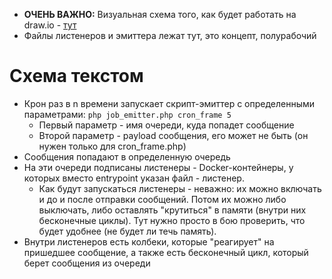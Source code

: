* **ОЧЕНЬ ВАЖНО:** Визуальная схема того, как будет работать на draw.io - [тут](https://viewer.diagrams.net/?highlight=0000ff&edit=_blank&layers=1&nav=1&title=Untitled%20Diagram.drawio#R7Vxbk%2BK2Ev41VOWcKijb8vWR6zlV2VQ2mYdknrYMGPCusYgtdpj8%2BiPJlt2SxdgMmJnZnEkFTFtupFZ36%2BsLO0DT%2Fek%2FWXjY%2FYLXUTKwjPVpgGYDyzIN16BvjPJcUFzLLQjbLF6Xg2rCQ%2Fx3JJ4sqcd4HeXSQIJxQuKDTFzhNI1WRKKFWYaf5GEbnMjfegi3UYPwsAqTJvWPeE12BdW3vJr%2B3yje7sQ3m25Q3NmHYnC5knwXrvETIKH5AE0zjElxtT9No4QJT8ileG5x5m41sSxKSZcHHrAxsz%2BRoRcbj7%2Bffp4E5NEally%2Bh8mxXPDv4XIZk19%2BKydNnoUk6PwP7HL1nMTpOsrQAE2edjGJHg7hit14ohpAaTuyT%2Bgnk14u8ZGOXH9aVoRw9W2bMeqvR0LZRCU9L%2FbddOh1OaMoI9Hp7FLNSoBU8yK8j0j2TIeIB4T2lEqHxB481VtoCs3cwe1DJTEs1WZb8a4lSy9K4V4gaKsh6IHlJvRrJ%2Bv4uyRo968jU4kJXT4Zhkm8TQdozDScLj7K6vv0alu%2Bcz75IUwFbZXhlITL0WqzFbfprOEIQOYTkKmHLNLOqd6%2F4QonOCtmNrDQhv%2Bxa8bEkG8aPvuvurmhcxtuwn2cPIshbrg%2F8JsI2fT9a0SWWRinObMjnOLGAP7QtLybc%2F2TuBf6xHhTazT8A2kTm2at8hpMzw7Xto4NvWv8W%2FP%2FYXegr1%2Fx8ku0jwndulFBYXvzJfpOdzMXc1hmmm3R7dbNJutcMtlNFu6j4qG3mq9pvWbCQbvyc00XVMXjZYX7Kn1Ui68rLXWWRJua2VVezLMlJ%2BY2fRgy3aYPC%2FpyYUjjwhSJRel6zA5ddkwkYZ7HK1lIxQPRunHmtsoki5KQxN%2Fl53RLLB%2F9jGPKsZIlCuQTQRVSjo%2FZKiofgoeowsc1VD4jR%2BZEwmwbkQYnKpbwGQw7sAF5Y0%2BqFb9%2Bm%2BzGNnXyROpO0j36FC4pmkOTLKL%2BNFzyW4Ze68vDCU2YxscUPo3LG%2Ft4vWYPTiSYVjKrwVGLoZzXxys05Spj8BpSnp9WuzDdMr%2FzE%2FUcVBz%2FakiVZDEdwuXR4k5u4D9UXXWdbiDI78uB%2BA2ZAQ38ksQ5idJKOYfM%2BVN1m1j8dT6gYvELypi%2FOgVlyN9MTprwa8RffU4x%2BLUlHqjGTAX3gq8HOYLBNn%2F1C6xRXrMxjvg4FUzoqwuYWGKAyT9OxDTgVxfPzgAHVFyPKryTLvMDOK%2FguatoVv%2Fq5FiyOtlGV1BtOj0plKlB1VSCwQLIFOqE100nFmCnzfJWvWFGQ%2FYiMjruk%2FGKYOgGuQv9jPOYxJi5wyUmBO81fpJgZcdwESBNq7jWuM02Ik%2FeRsfT4ArNLrp9eYXqCLgCV0SnmPzJZDRyyk%2BP4M7sVIqPf3gWH1I6%2Bz%2FFMPbhkXNAyp%2B4W3PhnyQ2n6MsptJgJyDYp3acQxfJgUe70yxgRast9A6cLO%2BVyMluY3QGON0KFlnNVAf3FXPgDRbgAICHz1gYvtY%2FVG5k%2BhFRFMhFvQGMEtnAjxlU%2BMEogH%2BSgldJqGtjDMro3QUZVhP%2Fdk0hfEATcd%2FURF6EzU1o%2BFM3XMtQTTNAEVCG8Le2ICXDJCyBzY3QiWMrp4SpAZmWDmQafeET1Mx7SCp9R3nfQMCeegy%2FAwEHF50BKWZlg8k6zHdVbg7IiNE%2Fh8z%2FpJxiGQzB5STD36oKjgXhnyHDP6cF73U9bTpANk%2B%2FU2AnHM1GCNqVh5elxAFILX10Pa6QEhc28gc9AztbA%2BzuoD5lxCFijEcYYjTiDVOEJT0GCl21rjhP3krtXKSonRpXdkZJvsJIhVt9q50m93BHrzU0RqwoIrku37ZfE6x%2BXFVGZ1LA%2F1fly1RZU9kp02hF6qxKU45BsOwLlMPzmyJhW92ei6QphEVFkAxD6wkItm0wrE6jnm1IYAVy2YoKe5kWtUVhcps4SRRS92BCB8jqsuCNQK%2FpWvoTFGIyW6PIVl%2BQzG4WkbhGjAGynZd6ISVFIPT1wTAbqAwEySbIr%2FiCVZeUTJGyXSi6AnjOwWuRxA2Aes3AfBa1RlL%2FBao48mKrLLIFV6qp8fwoaqlmilFTK7XutT%2BtdLRaOW7ZIrG9MzmLNwfKAosw4llJr42GGk4l1VPNwgLfomgxrCzB8oOiy1OolVIWsnbExWLn8opaYtDz9gonZoB1TV9lWIUMf1Tb8HxPso2gWVtlEO5%2BtuEETfRJodhD%2BRFnZIe3OA2TeU1VxFKP%2BYRZNYrvz9eIkOeyLTM8EqzUXfRB9AsoFN2jZiK8UiuAdM7EQpchw%2FNpVz3e8x3ZsQogeQ4f%2Bv6V4%2BXOUHpRzPimIFKsSZsmU4r7ZcpSbceKYd%2FX3Br49iBwTdCsFWsauJavLYmH%2BaEorG7iE7OBPtwCsjVITndmVsSbOwaBLd%2BfYzAt2TU4d3EN6F27BtMQXTrCdu2Xbd00lPSb8kBPxv5STlzt5Olg78LYrY9k7IHixt%2BBsTvNshxHyDM5MIetSUiGo7B3aSzFeWrTTADwXoW0p41nwffCfEHBoRxc9eVUUBlpgKUEXCv0rvBfgFnN5PX6IOFQxZqiaUtKSowBLIeg2pCkVE9gMWgF1S0rNWWhlXmSRjH1R4XTvtqUpIk1Tf%2BesabTrLryDIgF9BcBjUZge5V2ETnuHC9GnJFoJtO3NTYP7ernN8dlh0ph51%2FerMPs26%2BUTUx4jnhkODLR4tQbFR8DpbPBCTTbrCs%2B9taS6t6gqb1uPrM8D%2BbQR77b0oLWbxrd6wh1zlWErs2PtxUGu%2BbHvTeuMLqabOg589xHec5%2FUnibXs4XlPbFsoe2gl8u48ptHSo%2FrhNqJjjgzSaP%2BtkHTf7vYmOtApORV5X625IW9whMuhrruZrXrY31tcWshrGqjPo21g4dhXc1VucfaqyaUOQKY73MVusT%2BYJ%2B8H4PY6trI%2FedDuMPa98aYP6m9t3exfVj2vdlXXtt9o0cF1o4a28xgmu6Wej5Hkhg3LXf0vxR57zjtf34Z2oCnimbraew%2BCj2LzIF78b%2Bg3%2Bm%2FQv9ecvzXepYq3769c7tux%2F8HiiK8OpfuAdqB%2F697dt6X%2FbtnUlpfVz7ph%2Frf3WoGF7%2F201o%2Fj8%3D)
* Файлы листенеров и эмиттера лежат тут, это концепт, полурабочий

# Схема текстом
* Крон раз в n времени запускает скрипт-эмиттер с определенными параметрами: `php job_emitter.php cron_frame 5`
  * Первый параметр - имя очереди, куда попадет сообщение
  * Второй параметр - payload сообщения, его может не быть (он нужен только для cron_frame.php)
* Сообщения попадают в определенную очередь
* На эти очереди подписаны листенеры - Docker-контейнеры, у которых вместо entrypoint указан файл - листенер. 
  * Как будут запускаться листенеры - неважно: их можно включать и до и после отправки сообщений. Потом их можно либо выключать, либо оставлять "крутиться" в памяти (внутри них бесконечные циклы). Тут нужно просто в бою проверить, что будет удобнее (не будет ли течь память).
* Внутри листенеров есть колбеки, которые "реагирует" на пришедшее сообщение, а также есть бесконечный цикл, который берет сообщения из очереди 
